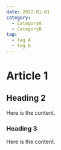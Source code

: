 ```yaml
---
date: 2022-01-01
category:
  - CategoryA
  - CategoryB
tag:
  - tag A
  - tag B
---
```


# Article 1

## Heading 2

Here is the content.

### Heading 3

Here is the content.
